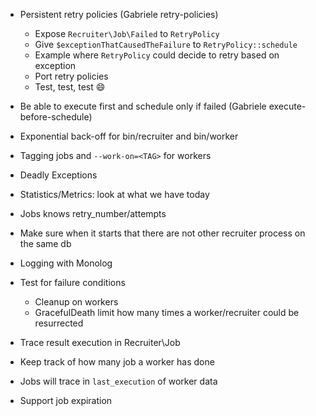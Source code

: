 * Persistent retry policies (Gabriele retry-policies)
  * Expose `Recruiter\Job\Failed` to `RetryPolicy`
  * Give `$exceptionThatCausedTheFailure` to `RetryPolicy::schedule`
  * Example where `RetryPolicy` could decide to retry based on exception
  * Port retry policies
  * Test, test, test :smile:

* Be able to execute first and schedule only if failed (Gabriele execute-before-schedule)

* Exponential back-off for bin/recruiter and bin/worker
* Tagging jobs and `--work-on=<TAG>` for workers
* Deadly Exceptions
* Statistics/Metrics: look at what we have today
* Jobs knows retry_number/attempts

* Make sure when it starts that there are not other recruiter process on the same db
* Logging with Monolog
* Test for failure conditions
  * Cleanup on workers
  * GracefulDeath limit how many times a worker/recruiter could be resurrected
* Trace result execution in Recruiter\Job

* Keep track of how many job a worker has done
* Jobs will trace in `last_execution` of worker data
* Support job expiration
